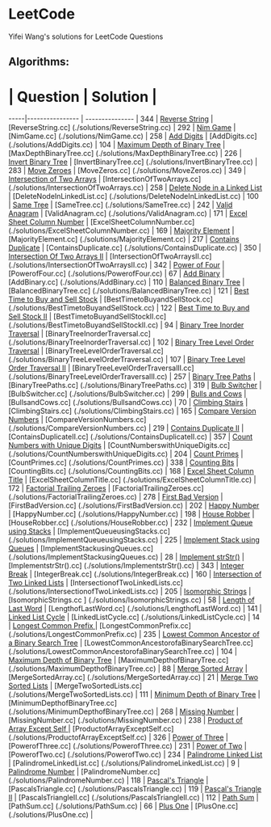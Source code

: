 # LeetCode
Yifei Wang's solutions for LeetCode Questions

## Algorithms:
 #  | Question           |  Solution       | 
 -----|---------------- | --------------- |
 344 | [Reverse String](https://leetcode.com/problems/reverse-string/) | [ReverseString.cc] (./solutions/ReverseString.cc) |
 292 | [Nim Game](https://leetcode.com/problems/nim-game/) | [NimGame.cc] (./solutions/NimGame.cc) |
 258 | [Add Digits](https://leetcode.com/problems/add-digits/) | [AddDigits.cc] (./solutions/AddDigits.cc) |
 104 | [Maximum Depth of Binary Tree](https://leetcode.com/problems/maximum-depth-of-binary-tree/) | [MaxDepthBinaryTree.cc] (./solutions/MaxDepthBinaryTree.cc) |
 226 | [Invert Binary Tree](https://leetcode.com/problems/invert-binary-tree/) | [InvertBinaryTree.cc] (./solutions/InvertBinaryTree.cc) |
 283 | [Move Zeroes](https://leetcode.com/problems/move-zeroes/) | [MoveZeros.cc] (./solutions/MoveZeros.cc) |
 349 | [Intersection of Two Arrays](https://leetcode.com/problems/intersection-of-two-arrays/) | [IntersectionOfTwoArrays.cc] (./solutions/IntersectionOfTwoArrays.cc) |
 258 | [Delete Node in a Linked List](https://leetcode.com/problems/delete-node-in-a-linked-list/) | [DeleteNodeInLinkedList.cc] (./solutions/DeleteNodeInLinkedList.cc) |
 100 | [Same Tree](https://leetcode.com/problems/same-tree/) | [SameTree.cc] (./solutions/SameTree.cc) |
 242 | [Valid Anagram](https://leetcode.com/problems/valid-anagram/) | [ValidAnagram.cc] (./solutions/ValidAnagram.cc) |
 171 | [Excel Sheet Column Number](https://leetcode.com/problems/excel-sheet-column-number/) | [ExcelSheetColumnNumber.cc] (./solutions/ExcelSheetColumnNumber.cc) |
 169 | [Majority Element](https://leetcode.com/problems/majority-element/) | [MajorityElement.cc] (./solutions/MajorityElement.cc) |
 217 | [Contains Duplicate](https://leetcode.com/problems/contains-duplicate/) | [ContainsDuplicate.cc] (./solutions/ContainsDuplicate.cc) |
 350 | [Intersection Of Two Arrays II](https://leetcode.com/problems/intersection-of-two-arrays-ii/) | [IntersectionOfTwoArraysII.cc] (./solutions/IntersectionOfTwoArraysII.cc) |
 342 | [Power of Four](https://leetcode.com/problems/power-of-four/) | [PowerofFour.cc] (./solutions/PowerofFour.cc) |
 67 | [Add Binary](https://leetcode.com/problems/add-binary/) | [AddBinary.cc] (./solutions/AddBinary.cc) |
 110 | [Balanced Binary Tree](https://leetcode.com/problems/balanced-binary-tree/) | [BalancedBinaryTree.cc] (./solutions/BalancedBinaryTree.cc) |
 121 | [Best Time to Buy and Sell Stock](https://leetcode.com/problems/best-time-to-buy-and-sell-stock/) | [BestTimetoBuyandSellStock.cc] (./solutions/BestTimetoBuyandSellStock.cc) |
 122 | [Best Time to Buy and Sell Stock II](https://leetcode.com/problems/best-time-to-buy-and-sell-stock-ii/) | [BestTimetoBuyandSellStockII.cc] (./solutions/BestTimetoBuyandSellStockII.cc) |
 94 | [Binary Tree Inorder Traversal](https://leetcode.com/problems/binary-tree-inorder-traversal/) | [BinaryTreeInorderTraversal.cc] (./solutions/BinaryTreeInorderTraversal.cc) |
 102 | [Binary Tree Level Order Traversal](https://leetcode.com/problems/binary-tree-level-order-traversal/) | [BinaryTreeLevelOrderTraversal.cc] (./solutions/BinaryTreeLevelOrderTraversal.cc) |
 107 | [Binary Tree Level Order Traversal II](https://leetcode.com/problems/binary-tree-level-order-traversal-ii/) | [BinaryTreeLevelOrderTraversalII.cc] (./solutions/BinaryTreeLevelOrderTraversalII.cc) |
 257 | [Binary Tree Paths](https://leetcode.com/problems/binary-tree-paths/) | [BinaryTreePaths.cc] (./solutions/BinaryTreePaths.cc) |
 319 | [Bulb Switcher](https://leetcode.com/problems/bulb-switcher/) | [BulbSwitcher.cc] (./solutions/BulbSwitcher.cc) |
 299 | [Bulls and Cows](https://leetcode.com/problems/bulls-and-cows/) | [BullsandCows.cc] (./solutions/BullsandCows.cc) |
 70 | [Climbing Stairs](https://leetcode.com/problems/climbing-stairs/) | [ClimbingStairs.cc] (./solutions/ClimbingStairs.cc) |
 165 | [Compare Version Numbers](https://leetcode.com/problems/compare-version-numbers/) | [CompareVersionNumbers.cc] (./solutions/CompareVersionNumbers.cc) |
 219 | [Contains Duplicate II](https://leetcode.com/problems/contains-duplicate-ii/) | [ContainsDuplicateII.cc] (./solutions/ContainsDuplicateII.cc) |
 357 | [Count Numbers with Unique Digits](https://leetcode.com/problems/count-numbers-with-unique-digits/) | [CountNumberswithUniqueDigits.cc] (./solutions/CountNumberswithUniqueDigits.cc) |
 204 | [Count Primes](https://leetcode.com/problems/count-primes/) | [CountPrimes.cc] (./solutions/CountPrimes.cc) |
  338 | [Counting Bits](https://leetcode.com/problems/counting-bits/) | [CountingBits.cc] (./solutions/CountingBits.cc) |
 168 | [Excel Sheet Column Title](https://leetcode.com/problems/excel-sheet-column-title/) | [ExcelSheetColumnTitle.cc] (./solutions/ExcelSheetColumnTitle.cc) |
 172 | [Factorial Trailing Zeroes](https://leetcode.com/problems/factorial-trailing-zeroes/) | [FactorialTrailingZeroes.cc] (./solutions/FactorialTrailingZeroes.cc) |
 278 | [First Bad Version](https://leetcode.com/problems/first-bad-version/) | [FirstBadVersion.cc] (./solutions/FirstBadVersion.cc) |
 202 | [Happy Number](https://leetcode.com/problems/happy-number/) | [HappyNumber.cc] (./solutions/HappyNumber.cc) |
 198 | [House Robber](https://leetcode.com/problems/house-robber/) | [HouseRobber.cc] (./solutions/HouseRobber.cc) |
 232 | [Implement Queue using Stacks](https://leetcode.com/problems/implement-queue-using-stacks/) | [ImplementQueueusingStacks.cc] (./solutions/ImplementQueueusingStacks.cc) |
 225 | [Implement Stack using Queues](https://leetcode.com/problems/implement-stack-using-queues/) | [ImplementStackusingQueues.cc] (./solutions/ImplementStackusingQueues.cc) |
 28 | [Implement strStr()](https://leetcode.com/problems/implement-strstr/) | [ImplementstrStr().cc] (./solutions/ImplementstrStr().cc) |
 343 | [Integer Break](https://leetcode.com/problems/integer-break/) | [IntegerBreak.cc] (./solutions/IntegerBreak.cc) |
160 | [Intersection of Two Linked Lists](https://leetcode.com/problems/intersection-of-two-linked-lists/) | [IntersectionofTwoLinkedLists.cc] (./solutions/IntersectionofTwoLinkedLists.cc) |
 205 | [Isomorphic Strings](https://leetcode.com/problems/isomorphic-strings/) | [IsomorphicStrings.cc	] (./solutions/IsomorphicStrings.cc) |
 58 | [Length of Last Word](https://leetcode.com/problems/length-of-last-word/) | [LengthofLastWord.cc] (./solutions/LengthofLastWord.cc) |
 141 | [Linked List Cycle](https://leetcode.com/problems/linked-list-cycle/) | [LinkedListCycle.cc] (./solutions/LinkedListCycle.cc) |
 14 | [Longest Common Prefix ](https://leetcode.com/problems/longest-common-prefix/) | [LongestCommonPrefix.cc] (./solutions/LongestCommonPrefix.cc) |
 235 | [Lowest Common Ancestor of a Binary Search Tree](https://leetcode.com/problems/lowest-common-ancestor-of-a-binary-search-tree/) | [LowestCommonAncestorofaBinarySearchTree.cc] (./solutions/LowestCommonAncestorofaBinarySearchTree.cc) |
 104 | [Maximum Depth of Binary Tree](https://leetcode.com/problems/maximum-depth-of-binary-tree/) | [MaximumDepthofBinaryTree.cc] (./solutions/MaximumDepthofBinaryTree.cc) |
 88 | [Merge Sorted Array](https://leetcode.com/problems/merge-sorted-array/) | [MergeSortedArray.cc] (./solutions/MergeSortedArray.cc) |
 21 | [Merge Two Sorted Lists](https://leetcode.com/problems/merge-two-sorted-lists/) | [MergeTwoSortedLists.cc] (./solutions/MergeTwoSortedLists.cc) |
 111 | [Minimum Depth of Binary Tree](https://leetcode.com/problems/minimum-depth-of-binary-tree/) | [MinimumDepthofBinaryTree.cc] (./solutions/MinimumDepthofBinaryTree.cc) |
 268 | [Missing Number](https://leetcode.com/problems/missing-number/) | [MissingNumber.cc] (./solutions/MissingNumber.cc) |
238 | [Product of Array Except Self ](https://leetcode.com/problems/product-of-array-except-self/) | [ProductofArrayExceptSelf.cc] (./solutions/ProductofArrayExceptSelf.cc) |
 326 | [Power of Three](https://leetcode.com/problems/power-of-three/) | [PowerofThree.cc] (./solutions/PowerofThree.cc) |
 231 | [Power of Two](https://leetcode.com/problems/power-of-two/) | [PowerofTwo.cc] (./solutions/PowerofTwo.cc) |
 234 | [Palindrome Linked List](https://leetcode.com/problems/palindrome-linked-list/) | [PalindromeLinkedList.cc] (./solutions/PalindromeLinkedList.cc) |
 9 | [Palindrome Number](https://leetcode.com/problems/palindrome-number/) | [PalindromeNumber.cc] (./solutions/PalindromeNumber.cc) |
 118 | [Pascal's Triangle](https://leetcode.com/problems/pascals-triangle/) | [PascalsTriangle.cc] (./solutions/PascalsTriangle.cc) |
 119 | [Pascal's Triangle II](https://leetcode.com/problems/pascals-triangle-ii/) | [PascalsTriangleII.cc] (./solutions/PascalsTriangleII.cc) |
 112 | [Path Sum](https://leetcode.com/problems/path-sum/) | [PathSum.cc] (./solutions/PathSum.cc) |
 66 | [Plus One](https://leetcode.com/problems/plus-one/) | [PlusOne.cc] (./solutions/PlusOne.cc) |

